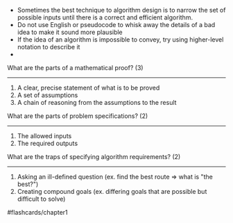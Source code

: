 
- Sometimes the best technique to algorithm design is to narrow the set of possible inputs until there is a correct and efficient algorithm.
- Do not use English or pseudocode to whisk away the details of a bad idea to make it sound more plausible
- If the idea of an algorithm is impossible to convey, try using higher-level notation to describe it
- 


What are the parts of a mathematical proof? (3)
___
1. A clear, precise statement of what is to be proved
2. A set of assumptions
3. A chain of reasoning from the assumptions to the result
<!--SR:!2024-12-18,1,230-->

What are the parts of problem specifications? (2)
___
1. The allowed inputs
2. The required outputs

What are the traps of specifying algorithm requirements? (2)
___
1. Asking an ill-defined question (ex. find the best route => what is "the best?")
2. Creating compound goals (ex. differing goals that are possible but difficult to solve)



#flashcards/chapter1